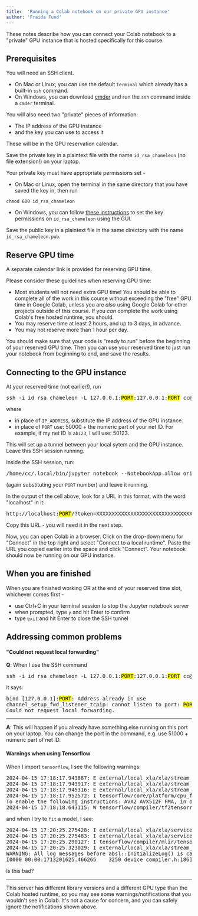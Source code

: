 ```yaml
---
title:  'Running a Colab notebook on our private GPU instance'
author: 'Fraida Fund'
---
```


These notes describe how you can connect your Colab notebook to a "private" GPU instance that is hosted specifically for this course.

## Prerequisites

You will need an SSH client.

* On Mac or Linux, you can use the default `Terminal` which already has a built-in `ssh` command.
* On Windows, you can download [cmder](https://cmder.app/) and run the `ssh` command inside a `cmder` terminal.

You will also need two "private" pieces of information:

* The IP address of the GPU instance
* and the key you can use to access it

These will be in the GPU reservation calendar. 

Save the private key in a plaintext file with the name `id_rsa_chameleon` (no file extension!) on your laptop.

Your private key must have appropriate permissions set - 

* On Mac or Linux, open the terminal in the same directory that you have saved the key in, then run

```
chmod 600 id_rsa_chameleon
```

* On Windows, you can follow [these instructions](https://superuser.com/a/1296046) to set the key permissions on `id_rsa_chameleon` using the GUI.

Save the public key in a plaintext file in the same directory with the name `id_rsa_chameleon.pub`.

## Reserve GPU time

A separate calendar link is provided for reserving GPU time.

Please consider these guidelines when reserving GPU time:

* Most students will not need extra GPU time! You should be able to complete all of the work in this course without exceeding the "free" GPU time in Google Colab, unless you are *also* using Google Colab for other projects outside of this course. If you *can* complete the work using Colab's free hosted runtime, you should.
* You may reserve time at least 2 hours, and up to 3 days, in advance.
* You may not reserve more than 1 hour per day.

You should make sure that your code is "ready to run" before the beginning of your reserved GPU time. Then you can use your reserved time to just run your notebook from beginning to end, and save the results.

## Connecting to the GPU instance

At your reserved time (not earlier!), run


<pre>
ssh -i id_rsa_chameleon -L 127.0.0.1:<mark>PORT</mark>:127.0.0.1:<mark>PORT</mark> cc@<mark>IP_ADDRESS</mark>
</pre>

where 

* in place of `IP_ADDRESS`, substitute the IP address of the GPU instance.
* in place of `PORT` use: 50000 + the numeric part of your net ID. For example, if my net ID is `ab123`, I will use: 50123.

This will set up a tunnel between your local sytem and the GPU instance. Leave this SSH session running.

Inside the SSH session, run:

<pre>
/home/cc/.local/bin/jupyter notebook --NotebookApp.allow_origin='https://colab.research.google.com' --port=<mark>PORT</mark> --NotebookApp.port_retries=0
</pre>

(again substituting your `PORT` number) and leave it running. 

In the output of the cell above, look for a URL in this format, with the word "localhost" in it:

<pre>
http://localhost:<mark>PORT</mark>/?token=XXXXXXXXXXXXXXXXXXXXXXXXXXXXXXXXX
</pre>

Copy this URL - you will need it in the next step.

Now, you can open Colab in a browser. Click on the drop-down menu for "Connect" in the top right and select "Connect to a local runtime". Paste the URL you copied earlier into the space and click "Connect". Your notebook should now be running on our GPU instance.

## When you are finished

When you are finished working OR at the end of your reserved time slot, whichever comes first - 

* use Ctrl+C in your terminal session to stop the Jupyter notebook server
* when prompted, type `y` and hit Enter to confirm
* type `exit` and hit Enter to close the SSH tunnel

## Addressing common problems


#### "Could not request local forwarding"

**Q**: When I use the SSH command

<pre>
ssh -i id_rsa_chameleon -L 127.0.0.1:<mark>PORT</mark>:127.0.0.1:<mark>PORT</mark> cc@IP_ADDRESS
</pre>

it says:

<pre>
bind [127.0.0.1]:<mark>PORT</mark>: Address already in use
channel_setup_fwd_listener_tcpip: cannot listen to port: <mark>PORT</mark>
Could not request local forwarding.
</pre>

---

**A**: This will happen if you already have something else running on this port on your laptop. You can change the port in the command, e.g. use 51000 + numeric part of net ID. 



#### Warnings when using Tensorflow


When I import `tensorflow`, I see the following warnings:

<pre>
2024-04-15 17:18:17.943887: E external/local_xla/xla/stream_executor/cuda/cuda_dnn.cc:9261] Unable to register cuDNN factory: Attempting to register factory for plugin cuDNN when one has already been registered
2024-04-15 17:18:17.943917: E external/local_xla/xla/stream_executor/cuda/cuda_fft.cc:607] Unable to register cuFFT factory: Attempting to register factory for plugin cuFFT when one has already been registered
2024-04-15 17:18:17.945316: E external/local_xla/xla/stream_executor/cuda/cuda_blas.cc:1515] Unable to register cuBLAS factory: Attempting to register factory for plugin cuBLAS when one has already been registered
2024-04-15 17:18:17.952572: I tensorflow/core/platform/cpu_feature_guard.cc:182] This TensorFlow binary is optimized to use available CPU instructions in performance-critical operations.
To enable the following instructions: AVX2 AVX512F FMA, in other operations, rebuild TensorFlow with the appropriate compiler flags.
2024-04-15 17:18:18.643115: W tensorflow/compiler/tf2tensorrt/utils/py_utils.cc:38] TF-TRT Warning: Could not find TensorRT
</pre>

and when I try to `fit` a model, I see:

<pre>
2024-04-15 17:20:25.275428: I external/local_xla/xla/service/service.cc:168] XLA service 0x7fe430337610 initialized for platform CUDA (this does not guarantee that XLA will be used). Devices:
2024-04-15 17:20:25.275483: I external/local_xla/xla/service/service.cc:176]   StreamExecutor device (0): Quadro RTX 6000, Compute Capability 7.5
2024-04-15 17:20:25.290127: I tensorflow/compiler/mlir/tensorflow/utils/dump_mlir_util.cc:269] disabling MLIR crash reproducer, set env var `MLIR_CRASH_REPRODUCER_DIRECTORY` to enable.
2024-04-15 17:20:25.323029: I external/local_xla/xla/stream_executor/cuda/cuda_dnn.cc:454] Loaded cuDNN version 8907
WARNING: All log messages before absl::InitializeLog() is called are written to STDERR
I0000 00:00:1713201625.466265    3250 device_compiler.h:186] Compiled cluster using XLA!  This line is logged at most once for the lifetime of the process.
</pre>

Is this bad?

---

This server has different library versions and a different GPU type than the Colab hosted runtime, so you may see some warnings/notifications that you wouldn't see in Colab. It's not a cause for concern, and you can safely ignore the notifications shown above.

